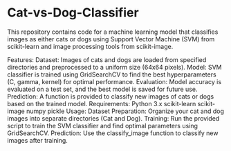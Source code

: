 # Cat-vs-Dog-Classifier
 
This repository contains code for a machine learning model that classifies images as either cats or dogs using Support Vector Machine (SVM) from scikit-learn and image processing tools from scikit-image.

Features:
Dataset: Images of cats and dogs are loaded from specified directories and preprocessed to a uniform size (64x64 pixels).
Model: SVM classifier is trained using GridSearchCV to find the best hyperparameters (C, gamma, kernel) for optimal performance.
Evaluation: Model accuracy is evaluated on a test set, and the best model is saved for future use.
Prediction: A function is provided to classify new images of cats or dogs based on the trained model.
Requirements:
Python 3.x
scikit-learn
scikit-image
numpy
pickle
Usage:
Dataset Preparation: Organize your cat and dog images into separate directories (Cat and Dog).
Training: Run the provided script to train the SVM classifier and find optimal parameters using GridSearchCV.
Prediction: Use the classify_image function to classify new images after training.
